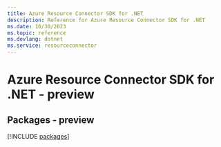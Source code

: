 ```yaml
---
title: Azure Resource Connector SDK for .NET
description: Reference for Azure Resource Connector SDK for .NET
ms.date: 10/30/2023
ms.topic: reference
ms.devlang: dotnet
ms.service: resourceconnector
---
```

# Azure Resource Connector SDK for .NET - preview
## Packages - preview
[!INCLUDE [packages](resource-connector-index.md)]